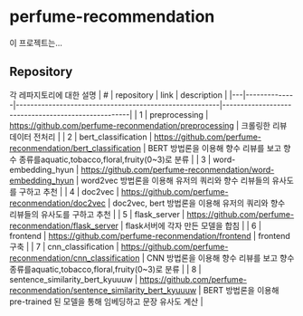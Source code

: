 # perfume-recommendation
이 프로젝트는...

## Repository
각 레파지토리에 대한 설명
| # | repository   | link                                                   | description                                        |
|---|--------------|--------------------------------------------------------|----------------------------------------------------|
| 1 | preprocessing | https://github.com/perfume-reconmendation/preprocessing | 크롤링한 리뷰 데이터 전처리 |
| 2 | bert_classification | https://github.com/perfume-reconmendation/bert_classification | BERT 방법론을 이용해 향수 리뷰를 보고 향수 종류를aquatic,tobacco,floral,fruity(0~3)로 분류                    |
| 3 | word-embedding_hyun | https://github.com/perfume-reconmendation/word-embedding_hyun | word2vec 방법론을 이용해 유저의 쿼리와 향수 리뷰들의 유사도를 구하고 추천 |
| 4 |   doc2vec    | https://github.com/perfume-reconmendation/doc2vec | doc2vec, bert 방법론을 이용해 유저의 쿼리와 향수 리뷰들의 유사도를 구하고 추천 |
| 5 | flask_server | https://github.com/perfume-reconmendation/flask_server | flask서버에 각자 만든 모델을 합침                         |
| 6 | frontend | https://github.com/perfume-reconmendation/frontend | frontend 구축 |
| 7 | cnn_classification | https://github.com/perfume-reconmendation/cnn_classification | CNN 방법론을 이용해 향수 리뷰를 보고 향수 종류를aquatic,tobacco,floral,fruity(0~3)로 분류 |
| 8 | sentence_similarity_bert_kyuuuw | https://github.com/perfume-reconmendation/sentence_similarity_bert_kyuuuw | BERT 방법론을 이용해 pre-trained 된 모델을 통해 임베딩하고 문장 유사도 계산 |
